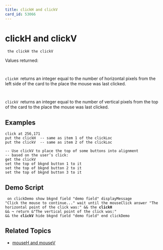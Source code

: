 ```yaml
---
title: clickH and clickV
card_id: 53066
---
```


# clickH and clickV

<code><pre>
the clickH
the clickV
</pre></code>

Values returned:  <code><pre>
</pre></code>

<code>clickH </code>returns an integer equal to the number of horizontal pixels from the left side of the card to the place the mouse was last clicked.   <code><pre>
</pre></code>

<code>clickV </code>returns an integer equal to the number of vertical pixels from the top of the card to the place the mouse was last clicked. 


## Examples

```
click at 256,171
put the clickH  -- same as item 1 of the clickLoc
put the clickV  -- same as item 2 of the clickLoc
 
-- Use clickV to place the top of some buttons into alignment 
-- based on the user’s click:
get the clickV
set the top of bkgnd button 1 to it
set the top of bkgnd button 2 to it
set the top of bkgnd button 3 to it
```

## Demo Script

<code><pre>
on clickDemo
  show bkgnd field "demo field"
  displayMessage "Click the mouse to continue..."
  wait until the mouseClick
  answer "The horizontal point of the click was:" && the <b>clickH</b> && ¬
  return &"The vertical point of the click was:" && the <b>clickV</b>
  hide bkgnd field "demo field"
end clickDemo
</pre></code>

## Related Topics

* [mouseH and mouseV](/HyperTalkReference/functions/mouseH-and-mouseV)
